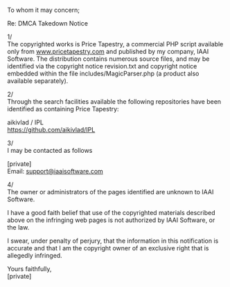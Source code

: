 To whom it may concern;

Re: DMCA Takedown Notice

1/  
The copyrighted works is Price Tapestry, a commercial PHP script available
only from www.pricetapestry.com and published by my company, IAAI Software.
The distribution contains numerous source files, and may be identified via
the copyright notice revision.txt and copyright notice embedded within the
file includes/MagicParser.php (a product also available separately).

2/  
Through the search facilities available the following repositories have
been identified as containing Price Tapestry:

aikivlad / IPL  
https://github.com/aikivlad/IPL
 
3/  
I may be contacted as follows

[private]  
Email: support@iaaisoftware.com

4/  
The owner or administrators of the pages identified are unknown to IAAI
Software.

I have a good faith belief that use of the copyrighted materials described
above on the infringing web pages is not authorized by IAAI Software,
or the law.

I swear, under penalty of perjury, that the information in this notification
is accurate and that I am the copyright owner of an exclusive right that is
allegedly infringed.

Yours faithfully,  
[private]